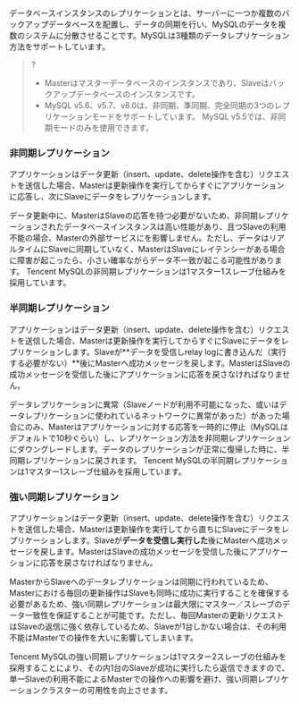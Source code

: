 データベースインスタンスのレプリケーションとは、サーバーに一つか複数のバックアップデータベースを配置し、データの同期を行い、MySQLのデータを複数のシステムに分散させることです。MySQLは3種類のデータレプリケーション方法をサポートしています。

>?
>- Masterはマスターデータベースのインスタンスであり、Slaveはバックアップデータベースのインスタンスです。
>- MySQL v5.6、v5.7、v8.0は、非同期、準同期、完全同期の3つのレプリケーションモードをサポートしています。 MySQL v5.5では、非同期モードのみを使用できます。

### 非同期レプリケーション
アプリケーションはデータ更新（insert、update、delete操作を含む）リクエストを送信した場合、Masterは更新操作を実行してからすぐにアプリケーションに応答し、次にSlaveにデータをレプリケーションします。

データ更新中に、MasterはSlaveの応答を待つ必要がないため、非同期レプリケーションされたデータベースインスタンスは高い性能があり、且つSlaveの利用不能の場合、Masterの外部サービスにを影響しません。ただし、データはリアルタイムにSlaveに同期していなく、MasterはSlaveにレイテンシーがある場合に障害が起こったら、小さい確率ながらデータ不一致が起こる可能性があります。
Tencent MySQLの非同期レプリケーションは1マスター1スレーブ仕組みを採用しています。

### 半同期レプリケーション
アプリケーションはデータ更新（insert、update、delete操作を含む）リクエストを送信した場合、Masterは更新操作を実行してからすぐにSlaveにデータをレプリケーションします。Slaveが**データを受信しrelay logに書き込んだ（実行する必要がない）**後にMasterへ成功メッセージを戻します。MasterはSlaveの成功メッセージを受信した後にアプリケーションに応答を戻さなければなりません。

データレプリケーションに異常（Slaveノードが利用不可能になった、或いはデータレプリケーションに使われているネットワークに異常があった）があった場合にのみ、Masterはアプリケーションに対する応答を一時的に停止（MySQLはデフォルトで10秒ぐらい）し、レプリケーション方法を非同期レプリケーションにダウングレードします。データのレプリケーションが正常に復帰した時に、半同期レプリケーションに戻されます。
Tencent MySQLの半同期レプリケーションは1マスター1スレーブ仕組みを採用しています。

### 強い同期レプリケーション　　
アプリケーションはデータ更新（insert、update、delete操作を含む）リクエストを送信した場合、Masterは更新操作を実行してから直ちにSlaveにデータをレプリケーションします。Slaveが**データを受信し実行した**後にMasterへ成功メッセージを戻します。MasterはSlaveの成功メッセージを受信した後にアプリケーションに応答を戻さなければなりません。

MasterからSlaveへのデータレプリケーションは同期に行われているため、Masterにおける毎回の更新操作はSlaveも同時に成功に実行することを確保する必要があるため、強い同期レプリケーションは最大限にマスター／スレーブのデータ一致性を保証することが可能です。ただし、毎回Masterの更新リクエストはSlaveの返信に強く依存しているため、Slaveが1台しかない場合は、その利用不能はMasterでの操作を大いに影響してしまいます。

Tencent MySQLの強い同期レプリケーションは1マスター2スレーブの仕組みを採用することにより、その内1台のSlaveが成功に実行したら返信できますので、単一Slaveの利用不能によるMasterでの操作への影響を避け、強い同期レプリケーションクラスターの可用性を向上させます。
